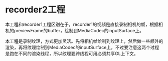 # recorder2工程

本工程和recorder1工程区别在于，recorder1的视频是直接录制相机的帧，根据相机的previewFrame的buffer，绘制到MediaCodec的inputSurface上。

本工程是录制纹理，方式更加灵活。先将相机帧绘制到纹理上，然后做一些额外的渲染，再将纹理绘制到MediaCodec的inputSurface上，不过要注意这两个过程是跑在不同的渲染线程，所以纹理要跨线程可用必须共享GL上下文。